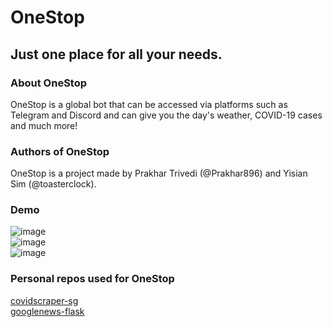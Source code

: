 # OneStop
## Just one place for all your needs.

### About OneStop
OneStop is a global bot that can be accessed via platforms such as Telegram and Discord and can give you the day's weather, COVID-19 cases and much more!

### Authors of OneStop
OneStop is a project made by Prakhar Trivedi (@Prakhar896) and Yisian Sim (@toasterclock).

### Demo

![image](https://user-images.githubusercontent.com/64526036/156553886-a9f4aa74-72b6-41a5-a4ec-14dfc6f3824b.png)  
![image](https://user-images.githubusercontent.com/64526036/156553907-7ed31a87-3c21-42b4-aa30-5cc9bb0f340e.png)  
![image](https://user-images.githubusercontent.com/64526036/156553973-96695876-1df1-4966-ba43-884c8bffee8a.png)

### Personal repos used for OneStop
[covidscraper-sg](https://github.com/toasterclock/covidscraper-sg)  
[googlenews-flask](https://github.com/toasterclock/googlenews-flask)
